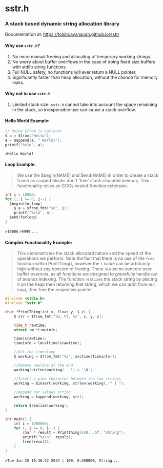 # sstr.h 

### A stack based dynamic string allocation library
Documentation at: https://tobincavanaugh.github.io/sstr/

#### Why use `sstr.h`?
1. No more manual freeing and allocating of temporary working strings.
2. No worry about buffer overflows in the case of doing fixed size buffers with stdlib string functions.
3. Full NULL safety, no functions will ever return a NULL pointer.
4. Significantly faster than heap allocation, without the chance for memory leaks.

#### Why not to use `sstr.h`
1. Limited stack size: `sstr.h` cannot take into account the space remaining in the stack, so irresponsible use can cause a stack overflow.

#### Hello World Example:
```C
// Using $from is optional
$ a = $from("Hello");
a = $append(a, " World!");
printf("%s\n", a);
```
`>Hello World!`

#### Loop Example:
> We use the $begin(NAME) and $end(NAME) in order to create a stack frame as scoped blocks don't 'free' stack allocated memory. This functionality relies on GCCs nested function extension.
```C
int i = 10000;
for (; i >= 0; i--) {
  $begin(forloop)
    $ a = $from_fmt("%d", i);
    printf("%s\n", a);
  $end(forloop)
}
```
`>10000`
`>9999`
`...`

#### Complex Functionality Example:
> This demonstrates the stack allocated nature and the speed of the operations we perform. Note the fact that there is no use of the `free` function within PrintThing(), however the `i` value can be arbitrarily high without any concern of freeing. There is also no concern over buffer overruns, as all functions are designed to gracefully handle out of bounds indexing. The function `realize`s the stack string by placing it on the heap then returning that string, which we can print from our loop, then free the respective pointer.
```C
#include <stdio.h>
#include "sstr.h"

char *PrintThing(int x, float y, $ z) {
    $ str = $from_fmt("%d, %f, %s", x, y, z);

    time_t rawtime;
    struct tm *timeinfo;

    time(&rawtime);
    timeinfo = localtime(&rawtime);

    //Get the timestamp
    $ working = $from_fmt("%s", asctime(timeinfo));

    //Remove newline at the end
    working[strlen(working) - 1] = '\0';

    //Insert a pipe character between the two strings
    working = $insert(working, strlen(working), " | ");
    
    //Append our values string
    working = $append(working, str);

    return $realize(working);
}

int main() {
    int i = 1000000;
    for (; i >= 0; i--) {
        char * result = PrintThing(100, .5f, "String");
        printf("%s\n", result);
        free(result);
    }
}

```
`>Tue Jun 25 10:36:42 2024 | 100, 0.500000, String`
`...`
